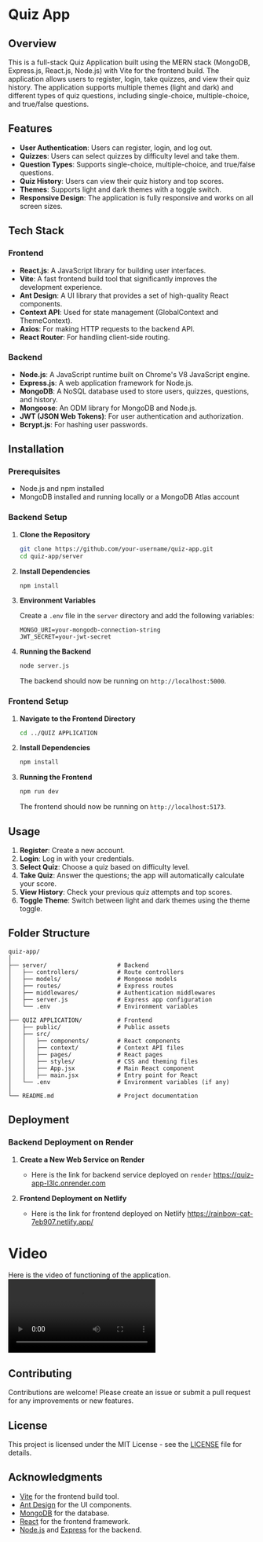 # Quiz App

## Overview

This is a full-stack Quiz Application built using the MERN stack (MongoDB, Express.js, React.js, Node.js) with Vite for the frontend build. The application allows users to register, login, take quizzes, and view their quiz history. The application supports multiple themes (light and dark) and different types of quiz questions, including single-choice, multiple-choice, and true/false questions.

## Features

- **User Authentication**: Users can register, login, and log out.
- **Quizzes**: Users can select quizzes by difficulty level and take them.
- **Question Types**: Supports single-choice, multiple-choice, and true/false questions.
- **Quiz History**: Users can view their quiz history and top scores.
- **Themes**: Supports light and dark themes with a toggle switch.
- **Responsive Design**: The application is fully responsive and works on all screen sizes.

## Tech Stack

### Frontend
- **React.js**: A JavaScript library for building user interfaces.
- **Vite**: A fast frontend build tool that significantly improves the development experience.
- **Ant Design**: A UI library that provides a set of high-quality React components.
- **Context API**: Used for state management (GlobalContext and ThemeContext).
- **Axios**: For making HTTP requests to the backend API.
- **React Router**: For handling client-side routing.

### Backend
- **Node.js**: A JavaScript runtime built on Chrome's V8 JavaScript engine.
- **Express.js**: A web application framework for Node.js.
- **MongoDB**: A NoSQL database used to store users, quizzes, questions, and history.
- **Mongoose**: An ODM library for MongoDB and Node.js.
- **JWT (JSON Web Tokens)**: For user authentication and authorization.
- **Bcrypt.js**: For hashing user passwords.

## Installation

### Prerequisites
- Node.js and npm installed
- MongoDB installed and running locally or a MongoDB Atlas account

### Backend Setup

1. **Clone the Repository**

   ```bash
   git clone https://github.com/your-username/quiz-app.git
   cd quiz-app/server
   ```

2. **Install Dependencies**

   ```bash
   npm install
   ```

3. **Environment Variables**

   Create a `.env` file in the `server` directory and add the following variables:

   ```env
   MONGO_URI=your-mongodb-connection-string
   JWT_SECRET=your-jwt-secret
   ```

4. **Running the Backend**

   ```bash
   node server.js
   ```

   The backend should now be running on `http://localhost:5000`.

### Frontend Setup

1. **Navigate to the Frontend Directory**

   ```bash
   cd ../QUIZ APPLICATION
   ```

2. **Install Dependencies**

   ```bash
   npm install
   ```

3. **Running the Frontend**

   ```bash
   npm run dev
   ```

   The frontend should now be running on `http://localhost:5173`.

## Usage

1. **Register**: Create a new account.
2. **Login**: Log in with your credentials.
3. **Select Quiz**: Choose a quiz based on difficulty level.
4. **Take Quiz**: Answer the questions; the app will automatically calculate your score.
5. **View History**: Check your previous quiz attempts and top scores.
6. **Toggle Theme**: Switch between light and dark themes using the theme toggle.

## Folder Structure

```
quiz-app/
│
├── server/                    # Backend
│   ├── controllers/           # Route controllers
│   ├── models/                # Mongoose models
│   ├── routes/                # Express routes
│   ├── middlewares/           # Authentication middlewares
│   ├── server.js              # Express app configuration
│   └── .env                   # Environment variables
│
├── QUIZ APPLICATION/          # Frontend
│   ├── public/                # Public assets
│   ├── src/
│   │   ├── components/        # React components
│   │   ├── context/           # Context API files
│   │   ├── pages/             # React pages
│   │   ├── styles/            # CSS and theming files
│   │   ├── App.jsx            # Main React component
│   │   ├── main.jsx           # Entry point for React
│   └── .env                   # Environment variables (if any)
│
└── README.md                  # Project documentation
```

## Deployment

### Backend Deployment on Render

1. **Create a New Web Service on Render**

   - Here is the link for backend service deployed on `render` 
    <https://quiz-app-l3lc.onrender.com>

2. **Frontend Deployment on Netlify**

   - Here is the link for frontend deployed on Netlify 
    <https://rainbow-cat-7eb907.netlify.app/>

# Video

Here is the video of functioning of the application.
![Demo video](./assets/demo.mp4)

## Contributing

Contributions are welcome! Please create an issue or submit a pull request for any improvements or new features.

## License

This project is licensed under the MIT License - see the [LICENSE](LICENSE) file for details.

## Acknowledgments

- [Vite](https://vitejs.dev/) for the frontend build tool.
- [Ant Design](https://ant.design/) for the UI components.
- [MongoDB](https://www.mongodb.com/) for the database.
- [React](https://reactjs.org/) for the frontend framework.
- [Node.js](https://nodejs.org/) and [Express](https://expressjs.com/) for the backend.

